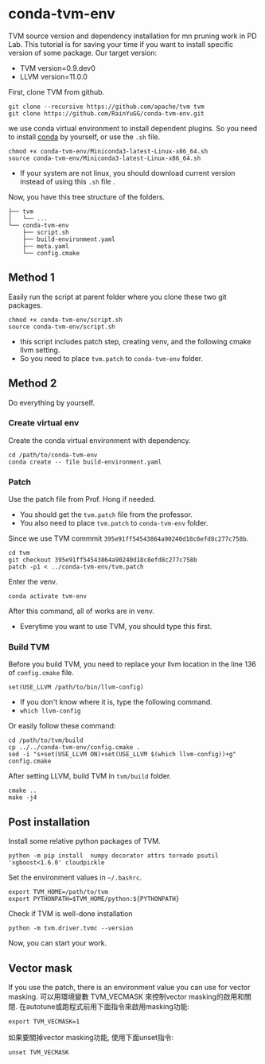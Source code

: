 # conda-tvm-env
TVM source version and dependency installation for mn pruning work in PD Lab.
This tutorial is for saving your time if you want to install specific version of some package.
Our target version: 
- TVM version=0.9.dev0
- LLVM version=11.0.0

First, clone TVM from github.
```shell
git clone --recursive https://github.com/apache/tvm tvm
git clone https://github.com/RainYuGG/conda-tvm-env.git
```

we use conda virtual environment to install dependent plugins.
So you need to install [conda](https://docs.conda.io/projects/conda/en/latest/user-guide/install/linux.html) by yourself, or use the ```.sh``` file.
```shell
chmod +x conda-tvm-env/Miniconda3-latest-Linux-x86_64.sh
source conda-tvm-env/Miniconda3-latest-Linux-x86_64.sh
```
- If your system are not linux, you should download current version instead of using this ```.sh``` file .

Now, you have this tree structure of the folders.
```shell
├── tvm
│   └── ... 
└── conda-tvm-env
    ├── script.sh
    ├── build-environment.yaml
    ├── meta.yaml
    └── config.cmake

```

## Method 1
Easily run the script at parent folder where you clone these two git packages.
```shell
chmod +x conda-tvm-env/script.sh
source conda-tvm-env/script.sh
```
- this script includes patch step, creating venv, and the following cmake llvm setting.
- So you need to place ```tvm.patch``` to ```conda-tvm-env``` folder.


## Method 2

Do everything by yourself.

### Create virtual env
Create the conda virtual environment with dependency.
```shell
cd /path/to/conda-tvm-env
conda create -- file build-environment.yaml
```

### Patch
Use the patch file from Prof. Hong if needed.
- You should get the ```tvm.patch``` file from the professor.
- You also need to place ```tvm.patch``` to ```conda-tvm-env``` folder.

Since we use TVM commmit ```395e91ff54543864a90240d18c8efd8c277c758b```.
```shell
cd tvm
git checkout 395e91ff54543864a90240d18c8efd8c277c758b
patch -p1 < ../conda-tvm-env/tvm.patch
```

Enter the venv.
```shell
conda activate tvm-env
```
After this command, all of works are in venv.
- Everytime you want to use TVM, you should type this first.


### Build TVM
Before you build TVM, you need to replace your llvm location in the line 136 of ```config.cmake``` file.
```shell
set(USE_LLVM /path/to/bin/llvm-config)
```
- If you don't know where it is, type the following command.
- ```which llvm-config ```

Or easily follow these command:
```shell
cd /path/to/tvm/build
cp ../../conda-tvm-env/config.cmake .
sed -i "s+set(USE_LLVM ON)+set(USE_LLVM $(which llvm-config))+g" config.cmake
```


After setting LLVM, build TVM in ```tvm/build``` folder.
```shell
cmake ..
make -j4
```

## 

## Post installation

Install some relative python packages of TVM.
```shell
python -m pip install  numpy decorator attrs tornado psutil 'xgboost<1.6.0' cloudpickle
```

Set the environment values in ``` ~/.bashrc ```. 
```shell
export TVM_HOME=/path/to/tvm
export PYTHONPATH=$TVM_HOME/python:${PYTHONPATH}
```

Check if TVM is well-done installation
```shell
python -m tvm.driver.tvmc --version
```
Now, you can start your work.

## Vector mask
If you use the patch, there is an environment value you can use for vector masking.
可以用環境變數 TVM_VECMASK 來控制vector masking的啟用和關閉.
在autotune或跑程式前用下面指令來啟用masking功能:
```shell
export TVM_VECMASK=1
```
如果要關掉vector masking功能, 使用下面unset指令:
```
unset TVM_VECMASK
```

